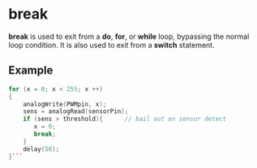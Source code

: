 # break

**break** is used to exit from a **do**, **for**, or **while** loop, bypassing the normal loop condition. It is also used to exit from a **switch** statement.

## Example
```C++
for (x = 0; x < 255; x ++)
{
    analogWrite(PWMpin, x);
    sens = analogRead(sensorPin);  
    if (sens > threshold){      // bail out on sensor detect
       x = 0;
       break;
    }  
    delay(50);
}```
